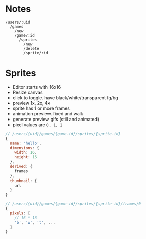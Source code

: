 # Notes

```
/users/:uid
  /games
    /new
    /game/:id
      /sprites
        /new
        /delete
        /sprite/:id
```

# Sprites

* Editor starts with 16x16
* Resize canvas
* click to toggle. have black/white/transparent fg/bg
* preview 1x, 2x, 4x
* sprite has 1 or more frames
* animation preview. fixed and walk
* generate preview gifs (still and animated)
* pixel values are `0, 1, 2`

``` javascript
// /users/{uid}/games/{game-id}/sprites/{sprite-id}
{
  name: 'hello',
  dimensions: {
    width: 16,
    height: 16
  },
  derived: {
    frames
  },
  thumbnail: {
    url
  }
}
```

``` javascript
// /users/{uid}/games/{game-id}/sprites/{sprite-id}/frames/0
{
  pixels: [
    // 16 * 16
    'b', 'w', 't', ...
  ]
}
```
